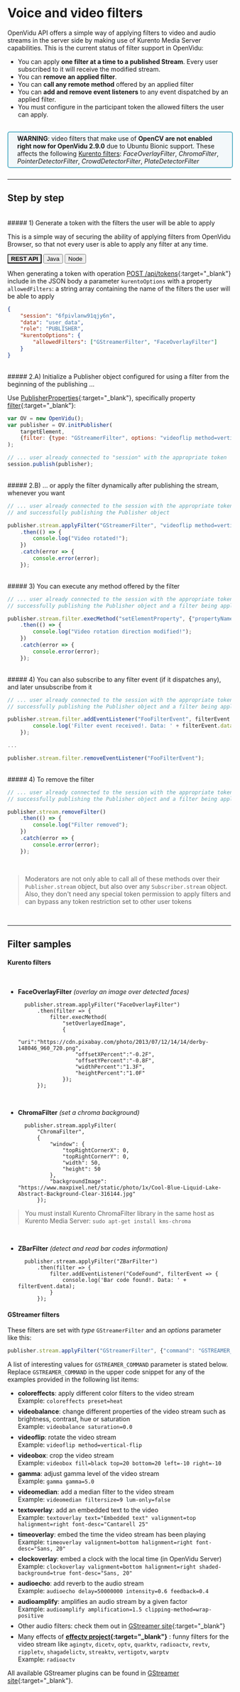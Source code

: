 # Voice and video filters

OpenVidu API offers a simple way of applying filters to video and audio streams in the server side by making use of Kurento Media Server capabilities. This is the current status of filter support in OpenVidu:

- You can apply **one filter at a time to a published Stream**. Every user subscribed to it will receive the modified stream.
- You can **remove an applied filter**.
- You can **call any remote method** offered by an applied filter
- You can **add and remove event listeners** to any event dispatched by an applied filter.
- You must configure in the participant token the allowed filters the user can apply.

<div style="
    display: table;
    border: 2px solid #0088aa9e;
    border-radius: 5px;
    width: 100%;
    margin-top: 30px;
    margin-bottom: 25px;
    padding: 5px 0 5px 0;
    background-color: rgba(0, 136, 170, 0.04);"><div style="display: table-cell; vertical-align: middle;">
    <i class="icon ion-android-alert" style="
    font-size: 50px;
    color: #0088aa;
    display: inline-block;
    padding-left: 25%;
"></i></div>
<div style="
    vertical-align: middle;
    display: table-cell;
    padding-left: 20px;
    padding-right: 20px;
    ">
	<strong>WARNING</strong>: video filters that make use of <strong>OpenCV are not enabled right now for OpenVidu 2.9.0</strong> due to Ubuntu Bionic support. These affects the following <a href="https://doc-kurento.readthedocs.io/en/latest/features/kurento_modules.html" target="_blank">Kurento filters</a>: <i>FaceOverlayFilter</i>, <i>ChromaFilter</i>, <i>PointerDetectorFilter</i>, <i>CrowdDetectorFilter</i>, <i>PlateDetectorFilter</i>
</div>
</div>

---

## Step by step

<br>
##### 1) Generate a token with the filters the user will be able to apply

This is a simple way of securing the ability of applying filters from OpenVidu Browser, so that not every user is able to apply any filter at any time.

<div class="lang-tabs-container" markdown="1">

<div class="lang-tabs-header">
  <button class="lang-tabs-btn" onclick="changeLangTab(event)" style="background-color: #e8e8e8; font-weight: bold">REST API</button>
  <button class="lang-tabs-btn" onclick="changeLangTab(event)">Java</button>
  <button class="lang-tabs-btn" onclick="changeLangTab(event)">Node</button>
</div>

<div id="rest-api" class="lang-tabs-content" markdown="1">

When generating a token with operation [POST /api/tokens](/reference-docs/REST-API#post-apitokens){:target="_blank"} include in the JSON body a parameter `kurentoOptions` with a property `allowedFilters`: a string array containing the name of the filters the user will be able to apply

```json  
{
    "session": "6fpivlanw91qjy6n",
    "data": "user_data",
    "role": "PUBLISHER",
    "kurentoOptions": {
        "allowedFilters": ["GStreamerFilter", "FaceOverlayFilter"]
    }
}
```

</div>

<div id="java" class="lang-tabs-content" style="display:none" markdown="1">

When generating a token, call `TokenOptions.Builder#kurentoOptions(KurentoOptions)` to set `allowedFilters` value with method `KurentoOptions.Builder#allowedFilters(String[])`. This method receives a string array containing the name of the filters the user will be able to apply

```java
TokenOptions tokenOptions = new TokenOptions.Builder()
    .role(OpenViduRole.PUBLISHER)
    .data("user_data")
    .kurentoOptions(
        new KurentoOptions.Builder()
            .allowedFilters(new String[]{"GStreamerFilter", "FaceOverlayFilter"})
            .build())
    .build();
String token = session.generateToken(tokenOptions);
```

</div>

<div id="node" class="lang-tabs-content" style="display:none" markdown="1">

When generating a token, include in [TokenOptions](/../api/openvidu-node-client/interfaces/tokenoptions.html){:target="_blank"} parameter a `kurentoOptions` object with `allowedFiters` property: a string array containing the name of the filters the user will be able to apply

```javascript
var tokenOptions = {
    role: "PUBLISHER",
    data: "user_data",
    kurentoOptions: {
        allowedFilters: ["GStreamerFilter", "FaceOverlayFilter"]
    }
};
session.generateToken(tokenOptions).then(token => { ... });
```

</div>

</div>

<br>
##### 2.A) Initialize a Publisher object configured for using a filter from the beginning of the publishing ...

Use [PublisherProperties](/../api/openvidu-browser/interfaces/publisherproperties.html){:target="_blank"}, specifically property [filter](/../api/openvidu-browser/interfaces/publisherproperties.html#filter){:target="_blank"}:

```javascript
var OV = new OpenVidu();
var publisher = OV.initPublisher(
    targetElement,
    {filter: {type: "GStreamerFilter", options: "videoflip method=vertical-flip"}}
);

// ... user already connected to "session" with the appropriate token
session.publish(publisher);
```

<br>
##### 2.B) ... or apply the filter dynamically after publishing the stream, whenever you want

```javascript
// ... user already connected to the session with the appropriate token
// and successfully publishing the Publisher object

publisher.stream.applyFilter("GStreamerFilter", "videoflip method=vertical-flip")
    .then(() => {
        console.log("Video rotated!");
    })
    .catch(error => {
        console.error(error);
    });
```

<br>
##### 3) You can execute any method offered by the filter

```javascript
// ... user already connected to the session with the appropriate token,
// successfully publishing the Publisher object and a filter being applied to its stream

publisher.stream.filter.execMethod("setElementProperty", {"propertyName":"method","propertyValue":"horizontal-flip"})
    .then(() => {
        console.log("Video rotation direction modified!");
    })
    .catch(error => {
        console.error(error);
    });
```

<br>
##### 4) You can also subscribe to any filter event (if it dispatches any), and later unsubscribe from it

```javascript
// ... user already connected to the session with the appropriate token,
// successfully publishing the Publisher object and a filter being applied to its stream

publisher.stream.filter.addEventListener("FooFilterEvent", filterEvent => {
        console.log('Filter event received!. Data: ' + filterEvent.data);
    });

...

publisher.stream.filter.removeEventListener("FooFilterEvent");
```

<br>
##### 4) To remove the filter

```javascript
// ... user already connected to the session with the appropriate token,
// successfully publishing the Publisher object and a filter being applied to its stream

publisher.stream.removeFilter()
    .then(() => {
        console.log("Filter removed");
    })
    .catch(error => {
        console.error(error);
    });
```
<br>

> Moderators are not only able to call all of these methods over their `Publisher.stream` object, but also over any `Subscriber.stream` object. Also, they don't need any special token permission to apply filters and can bypass any token restriction set to other user tokens

<br>

---

## Filter samples

#### Kurento filters

<br>

- **FaceOverlayFilter** _(overlay an image over detected faces)_

        publisher.stream.applyFilter("FaceOverlayFilter")
            .then(filter => {
                filter.execMethod(
                    "setOverlayedImage",
                    {
                        "uri":"https://cdn.pixabay.com/photo/2013/07/12/14/14/derby-148046_960_720.png",
                        "offsetXPercent":"-0.2F",
                        "offsetYPercent":"-0.8F",
                        "widthPercent":"1.3F",
                        "heightPercent":"1.0F"
                    });
            });

<br>

- **ChromaFilter** _(set a chroma background)_

        publisher.stream.applyFilter(
            "ChromaFilter",
            {
                "window": {
                    "topRightCornerX": 0,
                    "topRightCornerY": 0,
                    "width": 50,
                    "height": 50
                },
                "backgroundImage": "https://www.maxpixel.net/static/photo/1x/Cool-Blue-Liquid-Lake-Abstract-Background-Clear-316144.jpg"
            });

> You must install Kurento ChromaFilter library in the same host as Kurento Media Server: `sudo apt-get install kms-chroma`

<br>

- **ZBarFilter** _(detect and read bar codes information)_

        publisher.stream.applyFilter("ZBarFilter")
            .then(filter => {
                filter.addEventListener("CodeFound", filterEvent => {
                    console.log('Bar code found!. Data: ' + filterEvent.data);
                }
            });


#### GStreamer filters

These filters are set with _type_ `GStreamerFilter` and an _options_ parameter like this:

```javascript
publisher.stream.applyFilter("GStreamerFilter", {"command": "GSTREAMER_COMMAND"})
```

A list of interesting values for `GSTREAMER_COMMAND` parameter is stated below. Replace `GSTREAMER_COMMAND` in the upper code snippet for any of the examples provided in the following list items:

- **coloreffects**: apply different color filters to the video stream<br>Example: `coloreffects preset=heat`<div style="margin-bottom: 7px"></div>
- **videobalance**: change different properties of the video stream such as brightness, contrast, hue or saturation<br>Example: `videobalance saturation=0.0`<div style="margin-bottom: 7px"></div>
- **videoflip**: rotate the video stream<br>Example: `videoflip method=vertical-flip`<div style="margin-bottom: 7px"></div>
- **videobox**: crop the video stream<br>Example: `videobox fill=black top=20 bottom=20 left=-10 right=-10`<div style="margin-bottom: 7px"></div>
- **gamma**: adjust gamma level of the video stream<br>Example: `gamma gamma=5.0`<div style="margin-bottom: 7px"></div>
- **videomedian**: add a median filter to the video stream<br>Example: `videomedian filtersize=9 lum-only=false`<div style="margin-bottom: 7px"></div>
- **textoverlay**: add an embedded text to the video<br>Example: `textoverlay text="Embedded text" valignment=top halignment=right font-desc="Cantarell 25"`<div style="margin-bottom: 7px"></div>
- **timeoverlay**: embed the time the video stream has been playing<br>Example: `timeoverlay valignment=bottom halignment=right font-desc="Sans, 20"`<div style="margin-bottom: 7px"></div>
- **clockoverlay**: embed a clock with the local time (in OpenVidu Server)<br>Example: `clockoverlay valignment=bottom halignment=right shaded-background=true font-desc="Sans, 20"`<div style="margin-bottom: 7px"></div>
- **audioecho**: add reverb to the audio stream<br>Example: `audioecho delay=50000000 intensity=0.6 feedback=0.4`<div style="margin-bottom: 7px"></div>
- **audioamplify**: amplifies an audio stream by a given factor<br>Example: `audioamplify amplification=1.5 clipping-method=wrap-positive`<div style="margin-bottom: 7px"></div>
- Other audio filters: check them out in [GStreamer site](https://gstreamer.freedesktop.org/data/doc/gstreamer/head/gst-plugins-good-plugins/html/gst-plugins-good-plugins-plugin-audiofx.html){:target="_blank"}<div style="margin-bottom: 7px"></div>
- Many effects of **[effectv project](https://wiki.gnome.org/Projects/GnomeVideoEffects/Effects){:target="_blank"}** : funny filters for the video stream like `agingtv`, `dicetv`, `optv`, `quarktv`, `radioactv`, `revtv`, `rippletv`, `shagadelictv`, `streaktv`, `vertigotv`, `warptv`<br>Example: `radioactv`


All available GStreamer plugins can be found in [GStreamer site](https://gstreamer.freedesktop.org/documentation/plugins.html){:target="_blank"}.

<br>

<script>
function changeLangTab(event) {
  var parent = event.target.parentNode.parentNode;
  var txt = event.target.textContent || event.target.innerText;
  var txt = txt.replace(/\s/g, "-").toLowerCase();
  for (var i = 0; i < parent.children.length; i++) {
    var child = parent.children[i];
    // Change appearance of language buttons
    if (child.classList.contains("lang-tabs-header")) {
        for (var j = 0; j < child.children.length; j++) {
            var btn = child.children[j];
            if (btn.classList.contains("lang-tabs-btn")) {
                btn.style.backgroundColor = btn === event.target ? '#e8e8e8' : '#f9f9f9';
                btn.style.fontWeight = btn === event.target ? 'bold' : 'normal';
            }
        }
    }
    // Change visibility of language content
    if (child.classList.contains("lang-tabs-content")) {
        if (child.id === txt) {
            child.style.display = "block";
        } else {
            child.style.display = "none";
        }
    }
  }
}
</script>